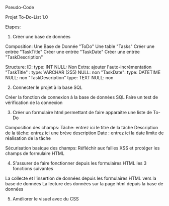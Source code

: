 Pseudo-Code 

Projet To-Do-List 1.0

Etapes: 

1. Créer une base de données 

Composition:
Une Base de Donnée "ToDo"
Une table "Tasks"
Créer une entrée "TaskTitle"
Créer une entrée "TaskDate"
Créer une entrée "TaskDescription"

Structure: 
ID: type: INT NULL: Non Extra: ajouter l'auto-incrémentation 
"TaskTitle" : type: VARCHAR (255) NULL: non 
"TaskDate": type: DATETIME NULL: non
"TaskDescription" type: TEXT NULL: non

2. Connecter le projet à la base SQL

Créer la fonction de connexion à la base de données SQL
Faire un test de vérification de la connexion

3. Créer un formulaire html permettant de faire apparaitre une liste de To-Do

Composition des champs:
Tâche: entrez ici le titre de la tâche
Description de la tâche: entrez ici une brève description
Date : entrez ici la date limite de réalisation de la tâche

Sécurisation basique des champs:
Réfléchir aux failles XSS et protéger les champs de formulaire HTML

4. S'assurer de faire fonctionner depuis les formulaires HTML les 3 fonctions suivantes

La collecte et l'insertion de données depuis les formulaires HTML vers la base de données
La lecture des données sur la page html depuis la base de données

5. Améliorer le visuel avec du CSS



